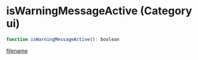 # isWarningMessageActive (Category ui)

```js
function isWarningMessageActive(): boolean
```

[filename](isWarningMessageActive_m.md ':include')